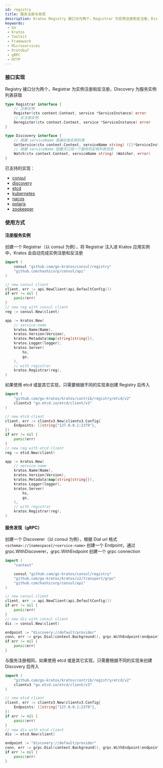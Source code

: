 ```yaml
---
id: registry
title: 服务注册与发现
description: Kratos Registry 接口分为两个，Registrar 为实例注册和反注册，Discovery 为服务实例列表获取
keywords:
 - Go
 - Kratos
 - Toolkit
 - Framework
 - Microservices
 - Protobuf
 - gRPC
 - HTTP
---
```


### 接口实现 

Registry 接口分为两个，Registrar 为实例注册和反注册，Discovery 为服务实例列表获取

```go
type Registrar interface {
	// 注册实例
	Register(ctx context.Context, service *ServiceInstance) error
	// 反注册实例
	Deregister(ctx context.Context, service *ServiceInstance) error
}
```

```go
type Discovery interface {
	// 根据 serviceName 直接拉取实例列表
	GetService(ctx context.Context, serviceName string) ([]*ServiceInstance, error)
	// 根据 serviceName 阻塞式订阅一个服务的实例列表信息
	Watch(ctx context.Context, serviceName string) (Watcher, error)
}
```

已支持的实现：
* [consul](https://github.com/go-kratos/kratos/tree/main/contrib/registry/consul)
* [discovery](https://github.com/go-kratos/kratos/tree/main/contrib/registry/discovery)
* [etcd](https://github.com/go-kratos/kratos/tree/main/contrib/registry/etcd)
* [kubernetes](https://github.com/go-kratos/kratos/tree/main/contrib/registry/kubernetes)
* [nacos](https://github.com/go-kratos/kratos/tree/main/contrib/registry/nacos)
* [polaris](https://github.com/go-kratos/kratos/tree/main/contrib/registry/polaris)
* [zookeeper](https://github.com/go-kratos/kratos/tree/main/contrib/registry/zookeeper)

### 使用方式

#### 注册服务实例

创建一个 Registrar（以 consul 为例），将 Registrar 注入进 Kratos 应用实例中，Kratos 会自动完成实例注册和反注册

```go
import (
    consul "github.com/go-kratos/consul/registry"
    "github.com/hashicorp/consul/api"
)

// new consul client
client, err := api.NewClient(api.DefaultConfig())
if err != nil {
	panic(err)
}
// new reg with consul client
reg := consul.New(client)

app := kratos.New(
    // service-name
    kratos.Name(Name),
    kratos.Version(Version),
    kratos.Metadata(map[string]string{}),
    kratos.Logger(logger),
    kratos.Server(
        hs,
        gs,
    ),
    // with registrar
    kratos.Registrar(reg),
)
```

如果使用 etcd 或是其它实现，只需要根据不同的实现来创建 Registry 后传入

```go
import (
    "github.com/go-kratos/kratos/contrib/registry/etcd/v2"
    clientv3 "go.etcd.io/etcd/client/v3"
)

// new etcd client
client, err := clientv3.New(clientv3.Config{
    Endpoints: []string{"127.0.0.1:2379"},
})
if err != nil {
    panic(err)
}
// new reg with etcd client
reg := etcd.New(client)

app := kratos.New(
    // service-name
    kratos.Name(Name),
    kratos.Version(Version),
    kratos.Metadata(map[string]string{}),
    kratos.Logger(logger),
    kratos.Server(
        hs,
        gs,
    ),
    // with registrar
    kratos.Registrar(reg),
)
```

#### 服务发现（gRPC）

创建一个 Discoverer（以 consul 为例），根据 Dial url 格式 `<schema>://[namespace]/<service-name>` 创建一个 Endpoint，通过 grpc.WithDiscoverer，grpc.WithEndpoint 创建一个 grpc connection

```go
import (
    "context"

    consul "github.com/go-kratos/consul/registry"
    "github.com/go-kratos/kratos/v2/transport/grpc"
    "github.com/hashicorp/consul/api"
)

// new consul client
client, err := api.NewClient(api.DefaultConfig())
if err != nil {
	panic(err)
}
// new dis with consul client
dis := consul.New(client)

endpoint := "discovery://default/provider"
conn, err := grpc.Dial(context.Background(), grpc.WithEndpoint(endpoint), grpc.WithDiscovery(dis))
if err != nil {
    panic(err)
}
```

与服务注册相同，如果使用 etcd 或是其它实现，只需要根据不同的实现来创建 Discovery 后传入

```go
import (
    "github.com/go-kratos/kratos/contrib/registry/etcd/v2"
    clientv3 "go.etcd.io/etcd/client/v3"
)

// new etcd client
client, err := clientv3.New(clientv3.Config{
    Endpoints: []string{"127.0.0.1:2379"},
})
if err != nil {
    panic(err)
}
// new dis with etcd client
dis := etcd.New(client)

endpoint := "discovery://default/provider"
conn, err := grpc.Dial(context.Background(), grpc.WithEndpoint(endpoint), grpc.WithDiscovery(dis))
if err != nil {
    panic(err)
}
```
